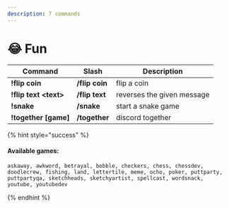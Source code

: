 ```yaml
---
description: 7 commands
---
```


# 😂 Fun

| Command                | Slash          | Description                 |
|------------------------|----------------|-----------------------------|
| **!flip coin**         | **/flip coin** | flip a coin                 |
| **!flip text \<text>** | **/flip text** | reverses the given message  |
| **!snake**             | **/snake**     | start a snake game          |
| **!together \[game]**  | **/together**  | discord together            |

{% hint style="success" %}

#### Available games:

```
askaway, awkword, betrayal, bobble, checkers, chess, chessdev, doodlecrew, fishing, land, lettertile, meme, ocho, poker, puttparty, puttpartyqa, sketchheads, sketchyartist, spellcast, wordsnack, youtube, youtubedev
```

{% endhint %}
